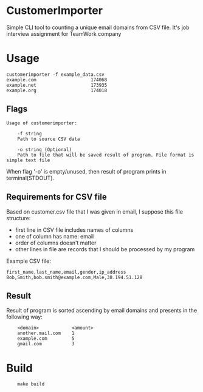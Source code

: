 # CustomerImporter

Simple CLI tool to counting a unique email domains from CSV file. It's job interview assignment for TeamWork company

# Usage

```shell
customerimporter -f example_data.csv 
example.com                    174068
example.net                    173935
example.org                    174018
```

## Flags
```
Usage of customerimporter:

    -f string
    Path to source CSV data
    
    -o string (Optional)
    Path to file that will be saved result of program. File format is simple text file
```

When flag '-o' is empty/unused, then result of program prints in terminal(STDOUT).

## Requirements for CSV file
Based on customer.csv file that I was given in email, I suppose this file structure:
- first line in CSV file includes names of columns
- one of column has name: email
- order of columns doesn't matter
- other lines in file are records that I should be processed by my program

Example CSV file:
```
first_name,last_name,email,gender,ip_address
Bob,Smith,bob.smith@example.com,Male,38.194.51.128
```
## Result

Result of program is sorted ascending by email domains and presents in the following way:

```
    <domain>            <amount>
    another.mail.com    1
    example.com         5
    gmail.com           3
```

# Build

```shell
    make build
```